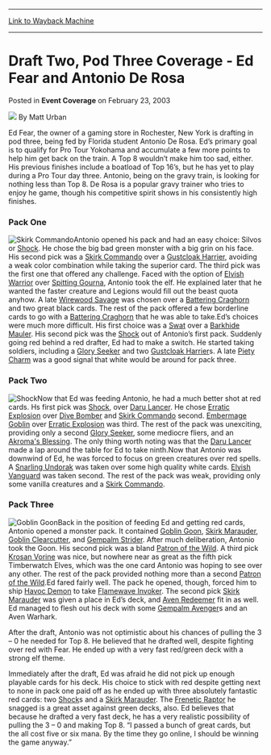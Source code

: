 
---
[Link to Wayback Machine](https://web.archive.org/web/20220816221930/https://magic.wizards.com/en/articles/archive/event-coverage/draft-two-pod-three-coverage-ed-fear-and-antonio-de-rosa-2003-02-23)

[_metadata_:author]:- "Matt Urban"
[_metadata_:description]:- "Ed Fear, the owner of a gaming store in Rochester, New York is drafting in pod three, being fed by Florida student Antonio De Rosa. Ed’s primary goal is to qualify for Pro Tour Yokohama and accumulate a few more points to help him get back on the train. A Top 8 wouldn’t make him too sad, either. His previous finishes include a boatload of Top 16’s, but he has yet to play"
[_metadata_:generator]:- "Drupal 7 (http://drupal.org)"
[_metadata_:node]:- "772576"
[_metadata_:publish_date]:- "2003-02-23"
[_metadata_:source]:- "div-main-content"
[_metadata_:title]:- "Draft Two, Pod Three Coverage - Ed Fear and Antonio De Rosa"
[_metadata_:wayback_capture_timestamp]:- "2022-08-16 22:19:30"
[_metadata_:wayback_raw_url]:- "https://web.archive.org/web/20220816221930id_/https://magic.wizards.com/en/articles/archive/event-coverage/draft-two-pod-three-coverage-ed-fear-and-antonio-de-rosa-2003-02-23"
[_metadata_:wayback_url]:- "https://magic.wizards.com/en/articles/archive/event-coverage/draft-two-pod-three-coverage-ed-fear-and-antonio-de-rosa-2003-02-23"
---


Draft Two, Pod Three Coverage - Ed Fear and Antonio De Rosa
===========================================================



 Posted in **Event Coverage**
 on February 23, 2003 






![](https://media.magic.wizards.com/styles/auth_small/public/generic-avatar-150_602.png)
By Matt Urban











Ed Fear, the owner of a gaming store in Rochester, New York is drafting in pod three, being fed by Florida student Antonio De Rosa. Ed’s primary goal is to qualify for Pro Tour Yokohama and accumulate a few more points to help him get back on the train. A Top 8 wouldn’t make him too sad, either. His previous finishes include a boatload of Top 16’s, but he has yet to play during a Pro Tour day three. Antonio, being on the gravy train, is looking for nothing less than Top 8. De Rosa is a popular gravy trainer who tries to enjoy he game, though his competitive spirit shows in his consistently high finishes.

### Pack One

![Skirk Commando](http://gatherer.wizards.com/Handlers/Image.ashx?type=card&name=Skirk+Commando)Antonio opened his pack and had an easy choice: Silvos or [Shock](https://gatherer.wizards.com/Pages/Card/Details.aspx?name=Shock). He chose the big bad green monster with a big grin on his face. His second pick was a [Skirk Commando](https://gatherer.wizards.com/Pages/Card/Details.aspx?name=Skirk+Commando) over a [Gustcloak Harrier](https://gatherer.wizards.com/Pages/Card/Details.aspx?name=Gustcloak+Harrier), avoiding a weak color combination while taking the superior card. The third pick was the first one that offered any challenge. Faced with the option of [Elvish Warrior](https://gatherer.wizards.com/Pages/Card/Details.aspx?name=Elvish+Warrior) over [Spitting Gourna](https://gatherer.wizards.com/Pages/Card/Details.aspx?name=Spitting+Gourna), Antonio took the elf. He explained later that he wanted the faster creature and Legions would fill out the beast quota anyhow. A late [Wirewood Savage](https://gatherer.wizards.com/Pages/Card/Details.aspx?name=Wirewood+Savage) was chosen over a [Battering Craghorn](https://gatherer.wizards.com/Pages/Card/Details.aspx?name=Battering+Craghorn) and two great black cards. The rest of the pack offered a few borderline cards to go with a [Battering Craghorn](https://gatherer.wizards.com/Pages/Card/Details.aspx?name=Battering+Craghorn) that he was able to take.Ed’s choices were much more difficult. His first choice was a [Swat](https://gatherer.wizards.com/Pages/Card/Details.aspx?name=Swat) over a [Barkhide Mauler](https://gatherer.wizards.com/Pages/Card/Details.aspx?name=Barkhide+Mauler). His second pick was the [Shock](https://gatherer.wizards.com/Pages/Card/Details.aspx?name=Shock) out of Antonio’s first pack. Suddenly going red behind a red drafter, Ed had to make a switch. He started taking soldiers, including a [Glory Seeker](https://gatherer.wizards.com/Pages/Card/Details.aspx?name=Glory+Seeker) and two [Gustcloak Harrier](https://gatherer.wizards.com/Pages/Card/Details.aspx?name=Gustcloak+Harrier)s. A late [Piety Charm](https://gatherer.wizards.com/Pages/Card/Details.aspx?name=Piety+Charm) was a good signal that white would be around for pack three. 

### Pack Two

![Shock](http://gatherer.wizards.com/Handlers/Image.ashx?type=card&name=Shock)Now that Ed was feeding Antonio, he had a much better shot at red cards. Hs first pick was [Shock](https://gatherer.wizards.com/Pages/Card/Details.aspx?name=Shock), over [Daru Lancer](https://gatherer.wizards.com/Pages/Card/Details.aspx?name=Daru+Lancer). He chose [Erratic Explosion](https://gatherer.wizards.com/Pages/Card/Details.aspx?name=Erratic+Explosion) over [Dive Bomber](https://gatherer.wizards.com/Pages/Card/Details.aspx?name=Dive+Bomber) and [Skirk Commando](https://gatherer.wizards.com/Pages/Card/Details.aspx?name=Skirk+Commando) second. [Embermage Goblin](https://gatherer.wizards.com/Pages/Card/Details.aspx?name=Embermage+Goblin) over [Erratic Explosion](https://gatherer.wizards.com/Pages/Card/Details.aspx?name=Erratic+Explosion) was third. The rest of the pack was unexciting, providing only a second [Glory Seeker](https://gatherer.wizards.com/Pages/Card/Details.aspx?name=Glory+Seeker), some mediocre fliers, and an [Akroma's Blessing](https://gatherer.wizards.com/Pages/Card/Details.aspx?name=Akroma%27s+Blessing). The only thing worth noting was that the [Daru Lancer](https://gatherer.wizards.com/Pages/Card/Details.aspx?name=Daru+Lancer) made a lap around the table for Ed to take ninth.Now that Antonio was downwind of Ed, he was forced to focus on green creatures over red spells. A [Snarling Undorak](https://gatherer.wizards.com/Pages/Card/Details.aspx?name=Snarling+Undorak) was taken over some high quality white cards. [Elvish Vanguard](https://gatherer.wizards.com/Pages/Card/Details.aspx?name=Elvish+Vanguard) was taken second. The rest of the pack was weak, providing only some vanilla creatures and a [Skirk Commando](https://gatherer.wizards.com/Pages/Card/Details.aspx?name=Skirk+Commando).

### Pack Three

![Goblin Goon](http://gatherer.wizards.com/Handlers/Image.ashx?type=card&name=Goblin+Goon)Back in the position of feeding Ed and getting red cards, Antonio opened a monster pack. It contained [Goblin Goon](https://gatherer.wizards.com/Pages/Card/Details.aspx?name=Goblin+Goon), [Skirk Marauder](https://gatherer.wizards.com/Pages/Card/Details.aspx?name=Skirk+Marauder), [Goblin Clearcutter](https://gatherer.wizards.com/Pages/Card/Details.aspx?name=Goblin+Clearcutter), and [Gempalm Strider](https://gatherer.wizards.com/Pages/Card/Details.aspx?name=Gempalm+Strider). After much deliberation, Antonio took the Goon. His second pick was a bland [Patron of the Wild](https://gatherer.wizards.com/Pages/Card/Details.aspx?name=Patron+of+the+Wild). A third pick [Krosan Vorine](https://gatherer.wizards.com/Pages/Card/Details.aspx?name=Krosan+Vorine) was nice, but nowhere near as great as the fifth pick Timberwatch Elves, which was the one card Antonio was hoping to see over any other. The rest of the pack provided nothing more than a second [Patron of the Wild](https://gatherer.wizards.com/Pages/Card/Details.aspx?name=Patron+of+the+Wild).Ed fared fairly well. The pack he opened, though, forced him to ship [Havoc Demon](https://gatherer.wizards.com/Pages/Card/Details.aspx?name=Havoc+Demon) to take [Flamewave Invoker](https://gatherer.wizards.com/Pages/Card/Details.aspx?name=Flamewave+Invoker). The second pick [Skirk Marauder](https://gatherer.wizards.com/Pages/Card/Details.aspx?name=Skirk+Marauder) was given a place in Ed’s deck, and [Aven Redeemer](https://gatherer.wizards.com/Pages/Card/Details.aspx?name=Aven+Redeemer) fit in as well. Ed managed to flesh out his deck with some [Gempalm Avenger](https://gatherer.wizards.com/Pages/Card/Details.aspx?name=Gempalm+Avenger)s and an Aven Warhark.

After the draft, Antonio was not optimistic about his chances of pulling the 3 – 0 he needed for Top 8. He believed that he drafted well, despite fighting over red with Fear. He ended up with a very fast red/green deck with a strong elf theme. 

Immediately after the draft, Ed was afraid he did not pick up enough playable cards for his deck. His choice to stick with red despite getting next to none in pack one paid off as he ended up with three absolutely fantastic red cards: two [Shock](https://gatherer.wizards.com/Pages/Card/Details.aspx?name=Shock)s and a [Skirk Marauder](https://gatherer.wizards.com/Pages/Card/Details.aspx?name=Skirk+Marauder). The [Frenetic Raptor](https://gatherer.wizards.com/Pages/Card/Details.aspx?name=Frenetic+Raptor) he snagged is a great asset against green decks, also. Ed believes that because he drafted a very fast deck, he has a very realistic possibility of pulling the 3 – 0 and making Top 8. “I passed a bunch of great cards, but the all cost five or six mana. By the time they go online, I should be winning the game anyway.” 







